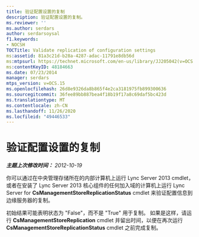 ```yaml
---
title: 验证配置设置的复制
description: 验证配置设置的复制。
ms.reviewer: ''
ms.author: serdars
author: serdarsoysal
f1.keywords:
- NOCSH
TOCTitle: Validate replication of configuration settings
ms:assetid: 81a3c21d-b28a-4287-adac-11791e8db56d
ms:mtpsurl: https://technet.microsoft.com/en-us/library/JJ205042(v=OCS.15)
ms:contentKeyID: 48184663
ms.date: 07/23/2014
manager: serdars
mtps_version: v=OCS.15
ms.openlocfilehash: 26d8e9326da8b865f4e2ca3181975fb899300636
ms.sourcegitcommit: 36fee89bb887bea4f18b19f17a8c69daf5bc423d
ms.translationtype: MT
ms.contentlocale: zh-CN
ms.lasthandoff: 11/26/2020
ms.locfileid: "49446533"
---
```

# <a name="validate-replication-of-configuration-settings"></a>验证配置设置的复制

<div data-xmlns="http://www.w3.org/1999/xhtml">

<div class="topic" data-xmlns="http://www.w3.org/1999/xhtml" data-msxsl="urn:schemas-microsoft-com:xslt" data-cs="https://msdn.microsoft.com/">

<div data-asp="https://msdn2.microsoft.com/asp">



</div>

<div id="mainSection">

<div id="mainBody">

<span> </span>

_**主题上次修改时间：** 2012-10-19_

你可以通过在中央管理存储所在的内部计算机上运行 Lync Server 2013 cmdlet，或者在安装了 Lync Server 2013 核心组件的任何加入域的计算机上运行 Lync Server for **CsManagementStoreReplicationStatus** cmdlet 来验证配置信息到边缘服务器的复制。

初始结果可能表明状态为 "False"，而不是 "True" 用于复制。 如果是这样，请运行 **CsManagementStoreReplication** cmdlet 并留出时间，以便在再次运行 **CsManagementStoreReplicationStatus** cmdlet 之前完成复制。

</div>

<span> </span>

</div>

</div>

</div>

